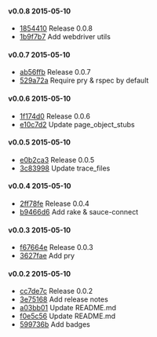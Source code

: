 #### v0.0.8 2015-05-10

- [1854410](https://github.com/bootstraponline/angular_automation/commit/1854410b1484e18e7bd0396157cdc6257d2e2962) Release 0.0.8
- [1b9f7b7](https://github.com/bootstraponline/angular_automation/commit/1b9f7b7ebcb38ea281a8edb90a54866452143e0b) Add webdriver utils


#### v0.0.7 2015-05-10

- [ab56ffb](https://github.com/bootstraponline/angular_automation/commit/ab56ffbf03fe40c26e45270d35635370113482b2) Release 0.0.7
- [529a72a](https://github.com/bootstraponline/angular_automation/commit/529a72a0588b47af973f61561c4bf12899afb4c0) Require pry & rspec by default


#### v0.0.6 2015-05-10

- [1f174d0](https://github.com/bootstraponline/angular_automation/commit/1f174d08431ef63935e7a05837c7a2b0df62eaf2) Release 0.0.6
- [e10c7d2](https://github.com/bootstraponline/angular_automation/commit/e10c7d231697f69c096f06f82f91df1b89419b8c) Update page_object_stubs


#### v0.0.5 2015-05-10

- [e0b2ca3](https://github.com/bootstraponline/angular_automation/commit/e0b2ca33e81e0ce18c630b52d476b5e29aad33a8) Release 0.0.5
- [3c83998](https://github.com/bootstraponline/angular_automation/commit/3c83998054c7ef97f0c4ee4c27de9a20578a07be) Update trace_files


#### v0.0.4 2015-05-10

- [2ff78fe](https://github.com/bootstraponline/angular_automation/commit/2ff78fede63170ac41cf83212962d1ed61d57d79) Release 0.0.4
- [b9466d6](https://github.com/bootstraponline/angular_automation/commit/b9466d6176da1bb2bcb613797ff9b923f049a0d2) Add rake & sauce-connect


#### v0.0.3 2015-05-10

- [f67664e](https://github.com/bootstraponline/angular_automation/commit/f67664e4639f5d1a6930ea029c1589b5dd3fc162) Release 0.0.3
- [3627fae](https://github.com/bootstraponline/angular_automation/commit/3627fae2fc3a56a9734469775e0e32abc2f58fc2) Add pry


#### v0.0.2 2015-05-10

- [cc7de7c](https://github.com/bootstraponline/angular_automation/commit/cc7de7c1bdfb98da3dfc04ab65157c6fe6e8edfd) Release 0.0.2
- [3e75168](https://github.com/bootstraponline/angular_automation/commit/3e75168b7d82f078a01e5e026e0ed7dcec2397d6) Add release notes
- [a03bb01](https://github.com/bootstraponline/angular_automation/commit/a03bb01a098a75fab4bd3e85af2fbd6ff0143e7f) Update README.md
- [f0e5c56](https://github.com/bootstraponline/angular_automation/commit/f0e5c56e33f05737411525867a0bd9af5edf572f) Update README.md
- [599736b](https://github.com/bootstraponline/angular_automation/commit/599736b4cd930a9ab2837858624d4f8b50f0a85f) Add badges